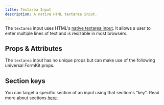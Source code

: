 ```yaml
---
title: Textarea Input
description: A native HTML textarea input.
---
```


<InputPageHero title="Textarea"></InputPageHero>

The `textarea` input uses HTML's [native textarea input](https://developer.mozilla.org/en-US/docs/Web/HTML/Element/textarea). It allows a user to enter multiple lines of text and is resizable in most browsers.

<example
name="Textarea input"
file="/_content/examples/textarea/textarea.vue"></example>

## Props & Attributes

The `textarea` input has no unique props but can make use of the following universal
FormKit props.

<reference-table input="textarea" :attrs="['cols', 'maxlength', 'minlength', 'placeholder', 'rows']">
</reference-table>

## Section keys
You can target a specific section of an input using that section's "key". Read more about sections [here](/essentials/inputs#sections).

<div>
  <formkit-input-diagram
    class="input-diagram--textarea"
    prefix-icon-content="📕"
    suffix-icon-content=""
    label-content="Brief biography"
    input-content="The year was 1982. The season was Autumn. My parents were living in Peru at the time..."
    help-content="Tell us a little about yourself."
    message-content="Brief biography must be between 300 and 500 characters."
  >
  </formkit-input-diagram>
</div>

<reference-table type="sectionKeys" primary="section-key">
</reference-table>
